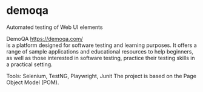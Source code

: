 # demoqa
Automated testing of Web UI elements

DemoQA  https://demoqa.com/  
is a platform designed for software testing and learning purposes. It offers a range of sample applications and educational resources to help beginners, as well as those interested in software testing, practice their testing skills in a practical setting.

Tools: Selenium, TestNG, Playwright, Junit
The project is based on the Page Object Model (POM).


